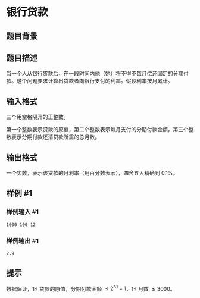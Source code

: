 # 银行贷款

## 题目背景



## 题目描述

当一个人从银行贷款后，在一段时间内他（她）将不得不每月偿还固定的分期付款。这个问题要求计算出贷款者向银行支付的利率。假设利率按月累计。


## 输入格式

三个用空格隔开的正整数。

第一个整数表示贷款的原值，第二个整数表示每月支付的分期付款金额，第三个整数表示分期付款还清贷款所需的总月数。


## 输出格式

一个实数，表示该贷款的月利率（用百分数表示），四舍五入精确到 $0.1\%$。


## 样例 #1

### 样例输入 #1
```
1000 100 12
```

### 样例输出 #1

```
2.9
```

## 提示

数据保证，$1 \leq$ 贷款的原值，分期付款金额 $\leq 2^{31}-1$，$1 \leq$ 月数 $\leq 3000$。
